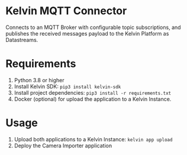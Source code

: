 # Kelvin MQTT Connector
Connects to an MQTT Broker with configurable topic subscriptions, and publishes the received messages payload to the Kelvin Platform as Datastreams.

# Requirements
1. Python 3.8 or higher
2. Install Kelvin SDK: `pip3 install kelvin-sdk`
3. Install project dependencies: `pip3 install -r requirements.txt`
4. Docker (optional) for upload the application to a Kelvin Instance.

# Usage
1. Upload both applications to a Kelvin Instance: `kelvin app upload`
2. Deploy the Camera Importer application
